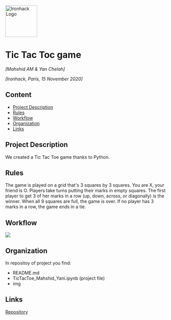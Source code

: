 <img src="https://bit.ly/2VnXWr2" alt="Ironhack Logo" width="100"/>

# Tic Tac Toc game
*[Mahshid AM & Yan Chelah]*

*[Ironhack, Paris, 15 November 2020]*

## Content
- [Project Description](#project-description)
- [Rules](#rules)
- [Workflow](#workflow)
- [Organization](#organization)
- [Links](#links)

## Project Description
We created a Tic Tac Toe game thanks to Python.

## Rules
The game is played on a grid that's 3 squares by 3 squares.
You are X, your friend is O. Players take turns putting their marks in empty squares.
The first player to get 3 of her marks in a row (up, down, across, or diagonally) is the winner.
When all 9 squares are full, the game is over. If no player has 3 marks in a row, the game ends in a tie. 


## Workflow
<img src="C:/Users/mahsh/Desktop/Ironhack/working_dir/projects/Projet1_tic_tac_toe/Project-1/workflow.png"/>

## Organization
In repositoy of project you find:

- README.md
- TicTacToe_Mahshid_Yani.ipynb (project file)
- img
  

## Links 

[Repository](https://github.com/mahshidAM/Tic_Tac_Toe)  
